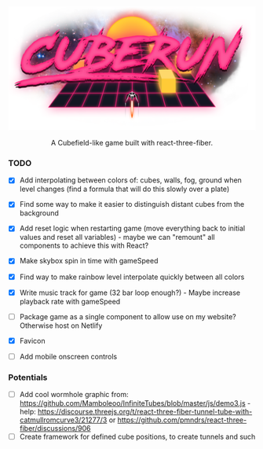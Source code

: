 
![Cuberun](./src/textures/cuberun-logo.png)

<p align="center">
A Cubefield-like game built with react-three-fiber.
</p>

### TODO

- [x] Add interpolating between colors of: cubes, walls, fog, ground when level changes (find a formula that will do this slowly over a plate)
- [x] Find some way to make it easier to distinguish distant cubes from the background
- [x] Add reset logic when restarting game (move everything back to initial values and reset all variables) - maybe we can "remount" all components to achieve this with React?
- [x] Make skybox spin in time with gameSpeed
- [x] Find way to make rainbow level interpolate quickly between all colors
- [x] Write music track for game (32 bar loop enough?) - Maybe increase playback rate with gameSpeed
- [ ] Package game as a single component to allow use on my website? Otherwise host on Netlify 
- [x] Favicon
- [ ] Add mobile onscreen controls


### Potentials

- [ ] Add cool wormhole graphic from: https://github.com/Mamboleoo/InfiniteTubes/blob/master/js/demo3.js - help: https://discourse.threejs.org/t/react-three-fiber-tunnel-tube-with-catmullromcurve3/21277/3 or https://github.com/pmndrs/react-three-fiber/discussions/906
- [ ] Create framework for defined cube positions, to create tunnels and such